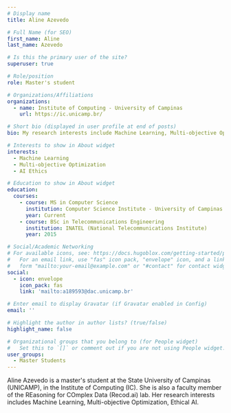 ```yaml
---
# Display name
title: Aline Azevedo

# Full Name (for SEO)
first_name: Aline
last_name: Azevedo

# Is this the primary user of the site?
superuser: true

# Role/position
role: Master's student

# Organizations/Affiliations
organizations:
  - name: Institute of Computing - University of Campinas
    url: https://ic.unicamp.br/

# Short bio (displayed in user profile at end of posts)
bio: My research interests include Machine Learning, Multi-objective Optimization, Ethical AI.

# Interests to show in About widget
interests:
  - Machine Learning
  - Multi-objective Optimization
  - AI Ethics

# Education to show in About widget
education:
  courses:
    - course: MS in Computer Science
      institution: Computer Science Institute - University of Campinas
      year: Current
    - course: BSc in Telecommunications Engineering
      institution: INATEL (National Telecommunications Institute)
      year: 2015

# Social/Academic Networking
# For available icons, see: https://docs.hugoblox.com/getting-started/page-builder/#icons
#   For an email link, use "fas" icon pack, "envelope" icon, and a link in the
#   form "mailto:your-email@example.com" or "#contact" for contact widget.
social:
  - icon: envelope
    icon_pack: fas
    link: 'mailto:a189593@dac.unicamp.br'

# Enter email to display Gravatar (if Gravatar enabled in Config)
email: ''

# Highlight the author in author lists? (true/false)
highlight_name: false

# Organizational groups that you belong to (for People widget)
#   Set this to `[]` or comment out if you are not using People widget.
user_groups:
  - Master Students
---
```


Aline Azevedo is a master's student at the State University of Campinas (UNICAMP), in the Institute of Computing (IC). She is also a faculty member of the REasoning for COmplex Data (Recod.ai) lab. Her research interests includes Machine Learning, Multi-objective Optimization, Ethical AI.
